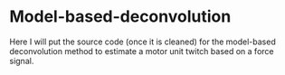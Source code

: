# Model-based-deconvolution

Here I will put the source code (once it is cleaned) for the model-based deconvolution method to estimate a motor unit twitch based on a force signal.
